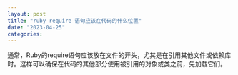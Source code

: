 ```yaml
---
layout: post
title: "ruby require 语句应该在代码的什么位置"
date: "2023-04-25"
categories: 
---
```

<p>通常，Ruby的require语句应该放在文件的开头，尤其是在引用其他文件或依赖库时。这样可以确保在代码的其他部分使用被引用的对象或类之前，先加载它们。<br />
&nbsp;</p>

